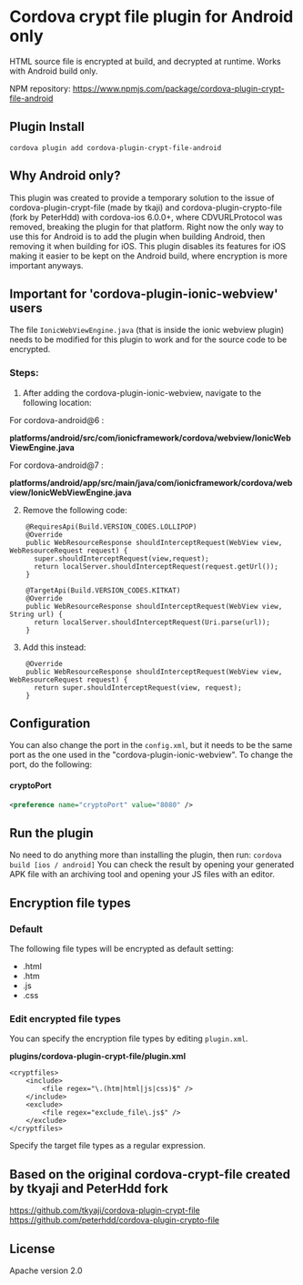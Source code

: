 # Cordova crypt file plugin for Android only
HTML source file is encrypted at build, and decrypted at runtime. Works with Android build only.

NPM repository:
https://www.npmjs.com/package/cordova-plugin-crypt-file-android

## Plugin Install
`cordova plugin add cordova-plugin-crypt-file-android`

## Why Android only?
This plugin was created to provide a temporary solution to the issue of cordova-plugin-crypt-file (made by tkaji) and cordova-plugin-crypto-file (fork by PeterHdd) with cordova-ios 6.0.0+, where CDVURLProtocol was removed, breaking the plugin for that platform. Right now the only way to use this for Android is to add the plugin when building Android, then removing it when building for iOS. This plugin disables its features for iOS making it easier to be kept on the Android build, where encryption is more important anyways.

## Important for 'cordova-plugin-ionic-webview' users
The file `IonicWebViewEngine.java` (that is inside the ionic webview plugin) needs to be modified for this plugin to work and for the source code to be encrypted.

### Steps:
1. After adding the cordova-plugin-ionic-webview, navigate to the following location:

For cordova-android@6 :

**platforms/android/src/com/ionicframework/cordova/webview/IonicWebViewEngine.java**

For cordova-android@7 :

**platforms/android/app/src/main/java/com/ionicframework/cordova/webview/IonicWebViewEngine.java**

2. Remove the following code:

```
    @RequiresApi(Build.VERSION_CODES.LOLLIPOP)
    @Override
    public WebResourceResponse shouldInterceptRequest(WebView view, WebResourceRequest request) {
      super.shouldInterceptRequest(view,request);
      return localServer.shouldInterceptRequest(request.getUrl());
    }

    @TargetApi(Build.VERSION_CODES.KITKAT)
    @Override
    public WebResourceResponse shouldInterceptRequest(WebView view, String url) {
      return localServer.shouldInterceptRequest(Uri.parse(url));
    }
```
3. Add this instead:

```
    @Override
    public WebResourceResponse shouldInterceptRequest(WebView view, WebResourceRequest request) {
      return super.shouldInterceptRequest(view, request);
    }
 ```
 
## Configuration

You can also change the port in the `config.xml`, but it needs to be the same port as the one used in the "cordova-plugin-ionic-webview".
To change the port, do the following:

#### cryptoPort

```xml
<preference name="cryptoPort" value="8080" />
```

## Run the plugin
No need to do anything more than installing the plugin, then run:
`cordova build [ios / android]`
You can check the result by opening your generated APK file with an archiving tool and opening your JS files with an editor.

## Encryption file types

### Default
The following file types will be encrypted as default setting:

* .html
* .htm
* .js
* .css

### Edit encrypted file types

You can specify the encryption file types by editing `plugin.xml`.

**plugins/cordova-plugin-crypt-file/plugin.xml**

```
<cryptfiles>
    <include>
        <file regex="\.(htm|html|js|css)$" />
    </include>
    <exclude>
        <file regex="exclude_file\.js$" />
    </exclude>
</cryptfiles>
```

Specify the target file types as a regular expression.


## Based on the original cordova-crypt-file created by tkyaji and PeterHdd fork

https://github.com/tkyaji/cordova-plugin-crypt-file
https://github.com/peterhdd/cordova-plugin-crypto-file

## License
Apache version 2.0
